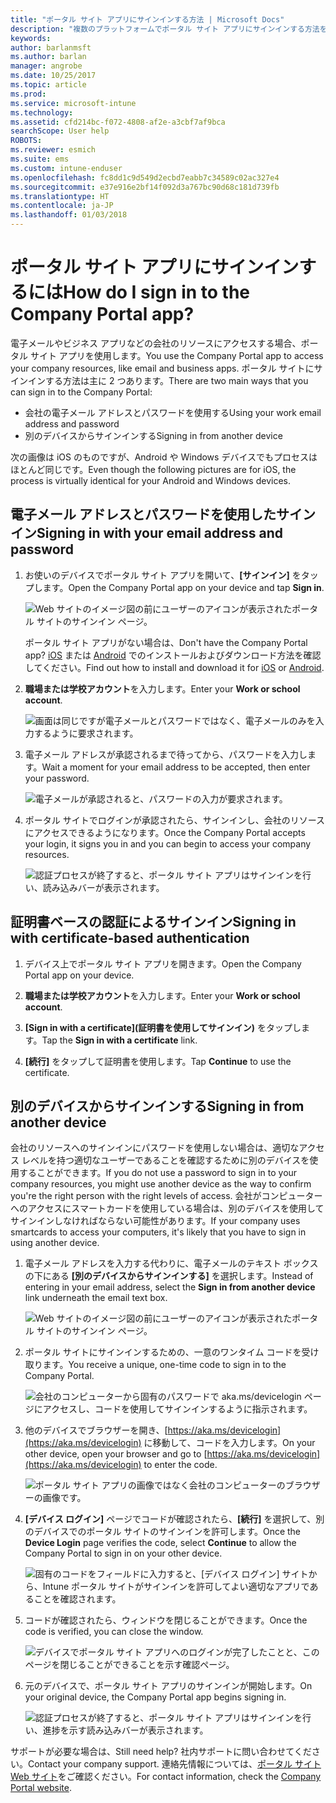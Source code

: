 ```yaml
---
title: "ポータル サイト アプリにサインインする方法 | Microsoft Docs"
description: "複数のプラットフォームでポータル サイト アプリにサインインする方法を確認します。"
keywords: 
author: barlanmsft
ms.author: barlan
manager: angrobe
ms.date: 10/25/2017
ms.topic: article
ms.prod: 
ms.service: microsoft-intune
ms.technology: 
ms.assetid: cfd214bc-f072-4808-af2e-a3cbf7af9bca
searchScope: User help
ROBOTS: 
ms.reviewer: esmich
ms.suite: ems
ms.custom: intune-enduser
ms.openlocfilehash: fc8dd1c9d549d2ecbd7eabb7c34589c02ac327e4
ms.sourcegitcommit: e37e916e2bf14f092d3a767bc90d68c181d739fb
ms.translationtype: HT
ms.contentlocale: ja-JP
ms.lasthandoff: 01/03/2018
---
```

# <a name="how-do-i-sign-in-to-the-company-portal-app---user-story-1132123--"></a><span data-ttu-id="12e25-103">ポータル サイト アプリにサインインするには</span><span class="sxs-lookup"><span data-stu-id="12e25-103">How do I sign in to the Company Portal app?</span></span> <!--User Story 1132123-->

<span data-ttu-id="12e25-104">電子メールやビジネス アプリなどの会社のリソースにアクセスする場合、ポータル サイト アプリを使用します。</span><span class="sxs-lookup"><span data-stu-id="12e25-104">You use the Company Portal app to access your company resources, like email and business apps.</span></span> <span data-ttu-id="12e25-105">ポータル サイトにサインインする方法は主に 2 つあります。</span><span class="sxs-lookup"><span data-stu-id="12e25-105">There are two main ways that you can sign in to the Company Portal:</span></span>

* <span data-ttu-id="12e25-106">会社の電子メール アドレスとパスワードを使用する</span><span class="sxs-lookup"><span data-stu-id="12e25-106">Using your work email address and password</span></span>
* <span data-ttu-id="12e25-107">別のデバイスからサインインする</span><span class="sxs-lookup"><span data-stu-id="12e25-107">Signing in from another device</span></span>

<span data-ttu-id="12e25-108">次の画像は iOS のものですが、Android や Windows デバイスでもプロセスはほとんど同じです。</span><span class="sxs-lookup"><span data-stu-id="12e25-108">Even though the following pictures are for iOS, the process is virtually identical for your Android and Windows devices.</span></span>

## <a name="signing-in-with-your-email-address-and-password"></a><span data-ttu-id="12e25-109">電子メール アドレスとパスワードを使用したサインイン</span><span class="sxs-lookup"><span data-stu-id="12e25-109">Signing in with your email address and password</span></span>

1. <span data-ttu-id="12e25-110">お使いのデバイスでポータル サイト アプリを開いて、**[サインイン]** をタップします。</span><span class="sxs-lookup"><span data-stu-id="12e25-110">Open the Company Portal app on your device and tap **Sign in**.</span></span>

   ![Web サイトのイメージ図の前にユーザーのアイコンが表示されたポータル サイトのサインイン ページ。](/intune/media/cp_ios_aad_signin_after_1704_001.png)

   <span data-ttu-id="12e25-114">ポータル サイト アプリがない場合は、</span><span class="sxs-lookup"><span data-stu-id="12e25-114">Don't have the Company Portal app?</span></span> <span data-ttu-id="12e25-115">[iOS](install-and-sign-in-to-the-intune-company-portal-app-ios.md) または [Android](install-the-company-portal-app-android.md) でのインストールおよびダウンロード方法を確認してください。</span><span class="sxs-lookup"><span data-stu-id="12e25-115">Find out how to install and download it for [iOS](install-and-sign-in-to-the-intune-company-portal-app-ios.md) or [Android](install-the-company-portal-app-android.md).</span></span>

2. <span data-ttu-id="12e25-116">**職場または学校アカウント**を入力します。</span><span class="sxs-lookup"><span data-stu-id="12e25-116">Enter your **Work or school account**.</span></span>

   ![画面は同じですが電子メールとパスワードではなく、電子メールのみを入力するように要求されます。](/intune/media/cp_ios_aad_signin_after_1704_002.png)

3. <span data-ttu-id="12e25-118">電子メール アドレスが承認されるまで待ってから、パスワードを入力します。</span><span class="sxs-lookup"><span data-stu-id="12e25-118">Wait a moment for your email address to be accepted, then enter your password.</span></span>

   ![電子メールが承認されると、パスワードの入力が要求されます。](/intune/media/cp_ios_aad_signin_after_1704_003.png)

4. <span data-ttu-id="12e25-120">ポータル サイトでログインが承認されたら、サインインし、会社のリソースにアクセスできるようになります。</span><span class="sxs-lookup"><span data-stu-id="12e25-120">Once the Company Portal accepts your login, it signs you in and you can begin to access your company resources.</span></span>   

   ![認証プロセスが終了すると、ポータル サイト アプリはサインインを行い、読み込みバーが表示されます。](/intune/media/cp_ios_aad_signin_from_another_device_after_1704_007.png)

## <a name="signing-in-with-certificate-based-authentication"></a><span data-ttu-id="12e25-122">証明書ベースの認証によるサインイン</span><span class="sxs-lookup"><span data-stu-id="12e25-122">Signing in with certificate-based authentication</span></span>

1.  <span data-ttu-id="12e25-123">デバイス上でポータル サイト アプリを開きます。</span><span class="sxs-lookup"><span data-stu-id="12e25-123">Open the Company Portal app on your device.</span></span>

2.  <span data-ttu-id="12e25-124">**職場または学校アカウント**を入力します。</span><span class="sxs-lookup"><span data-stu-id="12e25-124">Enter your **Work or school account**.</span></span>

3.  <span data-ttu-id="12e25-125">**[Sign in with a certificate]\(証明書を使用してサインイン\)** をタップします。</span><span class="sxs-lookup"><span data-stu-id="12e25-125">Tap the **Sign in with a certificate** link.</span></span>

4.  <span data-ttu-id="12e25-126">**[続行]** をタップして証明書を使用します。</span><span class="sxs-lookup"><span data-stu-id="12e25-126">Tap **Continue** to use the certificate.</span></span>

## <a name="signing-in-from-another-device"></a><span data-ttu-id="12e25-127">別のデバイスからサインインする</span><span class="sxs-lookup"><span data-stu-id="12e25-127">Signing in from another device</span></span>

<span data-ttu-id="12e25-128">会社のリソースへのサインインにパスワードを使用しない場合は、適切なアクセス レベルを持つ適切なユーザーであることを確認するために別のデバイスを使用することができます。</span><span class="sxs-lookup"><span data-stu-id="12e25-128">If you do not use a password to sign in to your company resources, you might use another device as the way to confirm you're the right person with the right levels of access.</span></span> <span data-ttu-id="12e25-129">会社がコンピューターへのアクセスにスマートカードを使用している場合は、別のデバイスを使用してサインインしなければならない可能性があります。</span><span class="sxs-lookup"><span data-stu-id="12e25-129">If your company uses smartcards to access your computers, it's likely that you have to sign in using another device.</span></span>

1. <span data-ttu-id="12e25-130">電子メール アドレスを入力する代わりに、電子メールのテキスト ボックスの下にある **[別のデバイスからサインインする]** を選択します。</span><span class="sxs-lookup"><span data-stu-id="12e25-130">Instead of entering in your email address, select the **Sign in from another device** link underneath the email text box.</span></span>

   ![Web サイトのイメージ図の前にユーザーのアイコンが表示されたポータル サイトのサインイン ページ。](/intune/media/cp_ios_aad_signin_from_another_device_after_1704_001.png)

2. <span data-ttu-id="12e25-134">ポータル サイトにサインインするための、一意のワンタイム コードを受け取ります。</span><span class="sxs-lookup"><span data-stu-id="12e25-134">You receive a unique, one-time code to sign in to the Company Portal.</span></span>

   ![会社のコンピューターから固有のパスワードで aka.ms/devicelogin ページにアクセスし、コードを使用してサインインするように指示されます。](/intune/media/cp_ios_aad_signin_from_another_device_after_1704_003.png)

3. <span data-ttu-id="12e25-136">他のデバイスでブラウザーを開き、[https://aka.ms/devicelogin](https://aka.ms/devicelogin) に移動して、コードを入力します。</span><span class="sxs-lookup"><span data-stu-id="12e25-136">On your other device, open your browser and go to [https://aka.ms/devicelogin](https://aka.ms/devicelogin) to enter the code.</span></span>

   ![ポータル サイト アプリの画像ではなく会社のコンピューターのブラウザーの画像です。](/intune/media/cp_ios_aad_signin_from_another_device_after_1704_004.png)

4. <span data-ttu-id="12e25-139">**[デバイス ログイン]** ページでコードが確認されたら、__[続行]__ を選択して、別のデバイスでのポータル サイトのサインインを許可します。</span><span class="sxs-lookup"><span data-stu-id="12e25-139">Once the **Device Login** page verifies the code, select __Continue__ to allow the Company Portal to sign in on your other device.</span></span>

   ![固有のコードをフィールドに入力すると、[デバイス ログイン] サイトから、Intune ポータル サイトがサインインを許可してよい適切なアプリであることを確認されます。](/intune/media/cp_ios_aad_signin_from_another_device_after_1704_005.png)

5. <span data-ttu-id="12e25-141">コードが確認されたら、ウィンドウを閉じることができます。</span><span class="sxs-lookup"><span data-stu-id="12e25-141">Once the code is verified, you can close the window.</span></span>

   ![デバイスでポータル サイト アプリへのログインが完了したことと、このページを閉じることができることを示す確認ページ。](/intune/media/cp_ios_aad_signin_from_another_device_after_1704_006.png)

6. <span data-ttu-id="12e25-143">元のデバイスで、ポータル サイト アプリのサインインが開始します。</span><span class="sxs-lookup"><span data-stu-id="12e25-143">On your original device, the Company Portal app begins signing in.</span></span>

   ![認証プロセスが終了すると、ポータル サイト アプリはサインインを行い、進捗を示す読み込みバーが表示されます。](/intune/media/cp_ios_aad_signin_from_another_device_after_1704_007.png)

<span data-ttu-id="12e25-145">サポートが必要な場合は、</span><span class="sxs-lookup"><span data-stu-id="12e25-145">Still need help?</span></span> <span data-ttu-id="12e25-146">社内サポートに問い合わせてください。</span><span class="sxs-lookup"><span data-stu-id="12e25-146">Contact your company support.</span></span> <span data-ttu-id="12e25-147">連絡先情報については、[ポータル サイト Web サイト](https://portal.manage.microsoft.com#HelpDeskDialog)をご確認ください。</span><span class="sxs-lookup"><span data-stu-id="12e25-147">For contact information, check the [Company Portal website](https://portal.manage.microsoft.com#HelpDeskDialog).</span></span>
